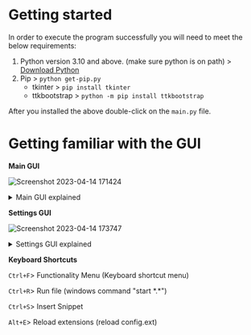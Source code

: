 # Getting started
In order to execute the program successfully you will need to meet the below requirements:
1. Python version 3.10 and above. (make sure python is on path) > [Download Python](https://www.python.org/downloads/)
2. Pip > `python get-pip.py`
   * tkinter > `pip install tkinter`
   * ttkbootstrap > `python -m pip install ttkbootstrap`

After you installed the above double-click on the `main.py` file.

# Getting familiar with the GUI
**Main GUI**

![Screenshot 2023-04-14 171424](https://user-images.githubusercontent.com/105165515/232073330-25784a01-c803-4a0a-b3d0-2ef3e3ffa5fd.png)
<details>
<summary>Main GUI explained</summary>
- Files List: you can see all the directory's files (unable to see folders)
<br>
- Settings Button: click the settings button to open a small window with settings
<br>
- Text Area: write all of your code there
<br>
- Command Line: windows's command line (press enter to validate the command)
<br>
- Open Button: open a file (opens a small window with an entry)
<br>
- Save Button: save a file (opens a small window with an entry)
</details>

**Settings GUI**

![Screenshot 2023-04-14 173747](https://user-images.githubusercontent.com/105165515/232075896-ee469e2a-c9c5-491b-b39f-ca69b9679d87.png)

<details>
<summary>Settings GUI explained</summary>
- Font Settings: opens a small window with two entries (the big one is the font family and the small on the font size)
<br>
- Foreground Settings: opens a color dialog
<br>
- Syntax Highlighting Settings: toggle syntax highlighting
<br>
- Window's Size Settings: opens a small window with tree buttons (1st button is small, 2nd is medium and 3rd is large)
</details>

**Keyboard Shortcuts**

`Ctrl+F`> Functionality Menu (Keyboard shortcut menu)

`Ctrl+R`> Run file (windows command "start \*.\*")

`Ctrl+S`> Insert Snippet

`Alt+E`> Reload extensions (reload config.ext)
